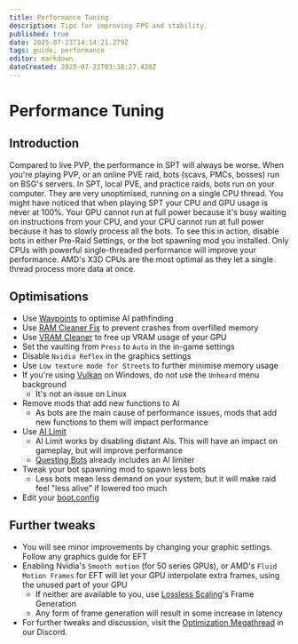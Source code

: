 ```yaml
---
title: Performance Tuning
description: Tips for improving FPS and stability.
published: true
date: 2025-07-23T14:14:21.279Z
tags: guide, performance
editor: markdown
dateCreated: 2025-07-22T03:38:27.428Z
---
```


# Performance Tuning

## Introduction
Compared to live PVP, the performance in SPT will always be worse. When you're playing PVP, or an online PVE raid, bots (scavs, PMCs, bosses) run on BSG's servers. In SPT, local PVE, and practice raids, bots run on your computer. They are very unoptimised, running on a single CPU thread.
You might have noticed that when playing SPT your CPU and GPU usage is never at 100%. Your GPU cannot run at full power because it's busy waiting on instructions from your CPU, and your CPU cannot run at full power because it has to slowly process all the bots. To see this in action, disable bots in either Pre-Raid Settings, or the bot spawning mod you installed.
Only CPUs with powerful single-threaded performance will improve your performance. AMD's X3D CPUs are the most optimal as they let a single thread process more data at once.
## Optimisations
- Use [Waypoints](https://forge.sp-tarkov.com/mod/827/waypoints-expanded-navmesh) to optimise AI pathfinding
- Use [RAM Cleaner Fix](https://forge.sp-tarkov.com/mod/1311/ram-cleaner-fix) to prevent crashes from overfilled memory
- Use [VRAM Cleaner](https://forge.sp-tarkov.com/mod/2173/vram-cleaner) to free up VRAM usage of your GPU
- Set the vaulting from `Press` to `Auto` in the in-game settings
- Disable `Nvidia Reflex` in the graphics settings
- Use `Low texture mode for Streets` to further minimise memory usage
- If you're using [Vulkan](https://en.wikipedia.org/wiki/Vulkan) on Windows, do not use the `Unheard` menu background
  - It's not an issue on Linux
- Remove mods that add new functions to AI
  - As bots are the main cause of performance issues, mods that add new functions to them will impact performance
- Use [AI Limit](https://forge.sp-tarkov.com/mod/1945/ai-limit)
  - AI Limit works by disabling distant AIs. This will have an impact on gameplay, but will improve performance
  - [Questing Bots](https://forge.sp-tarkov.com/mod/1109/questing-bots) already includes an AI limiter
- Tweak your bot spawning mod to spawn less bots
  - Less bots mean less demand on your system, but it will make raid feel "less alive" if lowered too much
- Edit your [boot.config](https://hub.sp-tarkov.com/doc/entry/80-fps-boost-boost-framerate-with-command-line-in-boot-config)
## Further tweaks
- You will see minor improvements by changing your graphic settings. Follow any graphics guide for EFT
- Enabling Nvidia's `Smooth motion` (for 50 series GPUs), or AMD's `Fluid Motion Frames` for EFT will let your GPU interpolate extra frames, using the unused part of your GPU
  - If neither are available to you, use [Lossless Scaling](https://store.steampowered.com/app/993090/Lossless_Scaling)'s Frame Generation
  - Any form of frame generation will result in some increase in latency
- For further tweaks and discussion, visit the [Optimization Megathread](https://discord.com/channels/875684761291599922/1163777314862149683) in our Discord.